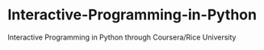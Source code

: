 # Interactive-Programming-in-Python
Interactive Programming in Python through Coursera/Rice University
